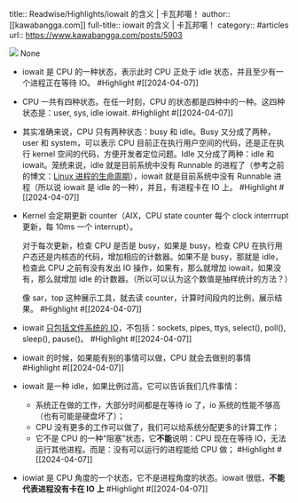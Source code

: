 title:: Readwise/Highlights/iowait 的含义 | 卡瓦邦噶！
author:: [[kawabangga.com]]
full-title:: iowait 的含义 | 卡瓦邦噶！
category:: #articles
url:: https://www.kawabangga.com/posts/5903

![](https://www.kawabangga.com/wp-content/uploads/2017/04/favicon.png)
None
- iowait 是 CPU 的一种状态，表示此时 CPU 正处于 idle 状态，并且至少有一个进程正在等待 IO。 #Highlight #[[2024-04-07]]
- CPU 一共有四种状态。在任一时刻，CPU 的状态都是四种中的一种。这四种状态是：user, sys, idle iowait. #Highlight #[[2024-04-07]]
- 其实准确来说，CPU 只有两种状态：busy 和 idle。Busy 又分成了两种，user 和 system，可以表示 CPU 目前正在执行用户空间的代码，还是正在执行 kernel 空间的代码，方便开发者定位问题。Idle 又分成了两种：idle 和 iowait。笼统来说，idle 就是目前系统中没有 Runnable 的进程了（参考之前的博文：[Linux 进程的生命周期](https://www.kawabangga.com/posts/3636)），iowait 就是目前系统中没有 Runnable 进程（所以说 iowait 是 idle 的一种），并且，有进程卡在 IO 上。 #Highlight #[[2024-04-07]]
- Kernel 会定期更新 counter（AIX，CPU state counter 每个 clock interrrupt 更新，每 10ms 一个 interrupt）。
  
  对于每次更新，检查 CPU 是否是 busy，如果是 busy，检查 CPU 在执行用户态还是内核态的代码，增加相应的计数器。如果不是 busy，那就是 idle，检查此 CPU 之前有没有发出 IO 操作，如果有，那么就增加 iowait，如果没有，那么就增加 idle 的计数器。（所以可以认为这个数值是抽样统计的方法？）
  
  像 sar，top 这种展示工具，就去读 counter，计算时间段内的比例，展示结果。 #Highlight #[[2024-04-07]]
- iowait [只包括文件系统的 IO](https://serverfault.com/questions/37441/does-iowait-include-time-waiting-for-network-calls)，不包括：sockets, pipes, ttys, select(), poll(), sleep(), pause()。 #Highlight #[[2024-04-07]]
- iowait 的时候，如果能有别的事情可以做，CPU 就会去做别的事情 #Highlight #[[2024-04-07]]
- iowait 是一种 idle，如果比例过高，它可以告诉我们几件事情：
  
  *   系统正在做的工作，大部分时间都是在等待 io 了，io 系统的性能不够高（也有可能是硬盘坏了）；
  *   CPU 没有更多的工作可以做了，我们可以给系统分配更多的计算工作；
  *   它不是 CPU 的一种“阻塞”状态，它**不能**说明：CPU 现在在等待 IO，无法运行其他进程。而是：没有可以运行的进程能给 CPU 做； #Highlight #[[2024-04-07]]
- iowiat 是 CPU 角度的一个状态，它不是进程角度的状态。iowait 很低，**不能代表进程没有卡在 IO 上** #Highlight #[[2024-04-07]]